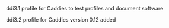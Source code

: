 ddi3.1 profile for Caddies
to test profiles and document software
  
ddi3.2 profile for Caddies version 0.12 added
